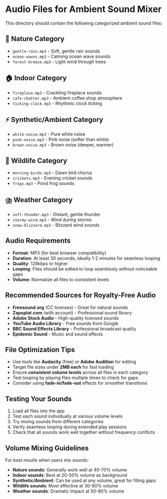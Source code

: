 # Audio Files for Ambient Sound Mixer

This directory should contain the following categorized ambient sound files:

## 🌿 Nature Category

- `gentle-rain.mp3` - Soft, gentle rain sounds
- `ocean-waves.mp3` - Calming ocean wave sounds
- `forest-breeze.mp3` - Light wind through trees

## 🏠 Indoor Category

- `fireplace.mp3` - Crackling fireplace sounds
- `cafe-chatter.mp3` - Ambient coffee shop atmosphere
- `ticking-clock.mp3` - Rhythmic clock ticking

## ⚡ Synthetic/Ambient Category

- `white-noise.mp3` - Pure white noise
- `pink-noise.mp3` - Pink noise (softer than white)
- `brown-noise.mp3` - Brown noise (deeper, warmer)

## 🦋 Wildlife Category

- `morning-birds.mp3` - Dawn bird chorus
- `crickets.mp3` - Evening cricket sounds
- `frogs.mp3` - Pond frog sounds

## ⛈️ Weather Category

- `soft-thunder.mp3` - Distant, gentle thunder
- `stormy-wind.mp3` - Wind during storms
- `snow-blizzard.mp3` - Blizzard wind sounds

## Audio Requirements

- **Format**: MP3 (for best browser compatibility)
- **Duration**: At least 30 seconds, ideally 1-2 minutes for seamless looping
- **Quality**: 128kbps or higher
- **Looping**: Files should be edited to loop seamlessly without noticeable gaps
- **Volume**: Normalize all files to consistent levels

## Recommended Sources for Royalty-Free Audio

- **Freesound.org** (CC licenses) - Great for natural sounds
- **Zapsplat.com** (with account) - Professional sound library
- **Adobe Stock Audio** - High-quality licensed sounds
- **YouTube Audio Library** - Free sounds from Google
- **BBC Sound Effects Library** - Professional broadcast quality
- **Epidemic Sound** - Music and sound effects

## File Optimization Tips

- Use tools like **Audacity** (free) or **Adobe Audition** for editing
- Target file sizes under **2MB each** for fast loading
- Ensure **consistent volume levels** across all files in each category
- Test looping by playing files multiple times to check for gaps
- Consider using **fade-in/fade-out** effects for smoother transitions

## Testing Your Sounds

1. Load all files into the app
2. Test each sound individually at various volume levels
3. Try mixing sounds from different categories
4. Verify seamless looping during extended play sessions
5. Check that all sounds work well together without frequency conflicts

## Volume Mixing Guidelines

For best results when users mix sounds:

- **Nature sounds**: Generally work well at 40-70% volume
- **Indoor sounds**: Best at 20-50% volume as background
- **Synthetic/Ambient**: Can be used at any volume, great for filling gaps
- **Wildlife sounds**: Most effective at 30-60% volume
- **Weather sounds**: Dramatic impact at 50-80% volume
